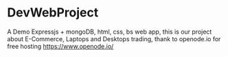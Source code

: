 # DevWebProject
A Demo Expressjs + mongoDB, html, css, bs web app, this is our project about E-Commerce, Laptops and Desktops trading, thank to openode.io for free hosting https://www.openode.io/
